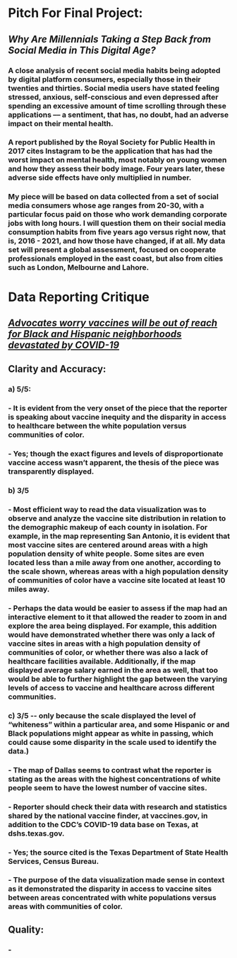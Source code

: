 # __Pitch For Final Project:__

## *Why Are Millennials Taking a Step Back from Social Media in This Digital Age?*
### A close analysis of recent social media habits being adopted by digital platform consumers, especially those in their twenties and thirties. Social media users have stated feeling stressed, anxious, self-conscious and even depressed after spending an excessive amount of time scrolling through these applications –– a sentiment, that has, no doubt, had an adverse impact on their mental health.   

### A report published by the Royal Society for Public Health in 2017 cites Instagram to be the application that has had the worst impact on mental health, most notably on young women and how they assess their body image. Four years later, these adverse side effects have only multiplied in number.

### My piece will be based on data collected from a set of social media consumers whose age ranges from 20-30, with a particular focus paid on those who work demanding corporate jobs with long hours. I will question them on their social media consumption habits from five years ago versus right now, that is, 2016 - 2021, and how those have changed, if at all. My data set will present a global assessment, focused on cooperate professionals employed in the east coast, but also from cities such as London, Melbourne and Lahore.   



# __Data Reporting Critique__

## *[Advocates worry vaccines will be out of reach for Black and Hispanic neighborhoods devastated by COVID-19](https://www.texastribune.org/2021/01/09/texas-coronavirus-vaccine-racial-inequality/?utm_source=articleshare&utm_medium=social)*

## __Clarity and Accuracy:__
### a)	5/5: 
### - It is evident from the very onset of the piece that the reporter is speaking about vaccine inequity and the disparity in access to healthcare between the white population versus communities of color.
### -	Yes; though the exact figures and levels of disproportionate vaccine access wasn’t apparent, the thesis of the piece was transparently displayed. 
### b)	3/5 
### -	Most efficient way to read the data visualization was to observe and analyze the vaccine site distribution in relation to the demographic makeup of each county in isolation. For example, in the map representing San Antonio, it is evident that most vaccine sites are centered around areas with a high population density of white people. Some sites are even located less than a mile away from one another, according to the scale shown, whereas areas with a high population density of communities of color have a vaccine site located at least 10 miles away.
### -	Perhaps the data would be easier to assess if the map had an interactive element to it that allowed the reader to zoom in and explore the area being displayed. For example, this addition would have demonstrated whether there was only a lack of vaccine sites in areas with a high population density of communities of color, or whether there was also a lack of healthcare facilities available. Additionally, if the map displayed average salary earned in the area as well, that too would be able to further highlight the gap between the varying levels of access to vaccine and healthcare across different communities.
### c) 3/5 -- only because the scale displayed the level of “whiteness” within a particular area, and some Hispanic or and Black populations might appear as white in passing, which could cause some disparity in the scale used to identify the data.)
### - The map of Dallas seems to contrast what the reporter is stating as the areas with the highest concentrations of white people seem to have the lowest number of vaccine sites.
### - Reporter should check their data with research and statistics shared by the national vaccine finder, at vaccines.gov, in addition to the CDC’s COVID-19 data base on Texas, at dshs.texas.gov. 
### -	Yes; the source cited is the Texas Department of State Health Services, Census Bureau.
### -	The purpose of the data visualization made sense in context as it demonstrated the disparity in access to vaccine sites between areas concentrated with white populations versus areas with communities of color.


## __Quality:__
### - 

